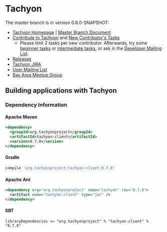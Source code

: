 Tachyon
=======

The master branch is in version 0.8.0-SNAPSHOT:

- [Tachyon Homepage](http://www.tachyonproject.org) | [Master Branch Document](http://tachyon-project.org/master/)
- [Contribute to Tachyon](http://tachyon-project.org/master/Contributing-to-Tachyon.html) and
[New Contributor's Tasks](https://tachyon.atlassian.net/issues/?jql=project%20%3D%20TACHYON%20AND%20labels%20%3D%20NewContributor%20AND%20status%20%3D%20Open)
  - Please limit 2 tasks per new contributor. Afterwards, try some [beginner tasks](https://tachyon.atlassian.net/issues/?jql=project%20%3D%20TACHYON%20AND%20labels%20%3D%20Beginner%20AND%20status%20%3D%20Open) or [intermediate tasks](https://tachyon.atlassian.net/issues/?jql=project%20%3D%20TACHYON%20AND%20labels%20%3D%20Intermediate%20AND%20status%20%3D%20Open),
  or ask in the [Developer Mailing List](https://groups.google.com/forum/#!forum/tachyon-dev).
- [Releases](https://github.com/amplab/tachyon/tags)
- [Tachyon JIRA](https://tachyon.atlassian.net/browse/TACHYON)
- [User Mailing List](https://groups.google.com/forum/?fromgroups#!forum/tachyon-users)
- [Bay Area Meetup Group](http://www.meetup.com/Tachyon)

## Building applications with Tachyon

### Dependency Information

#### Apache Maven
```xml
<dependency>
  <groupId>org.tachyonproject</groupId>
  <artifactId>tachyon-client</artifactId>
  <version>0.7.0</version>
</dependency>
```

#### Gradle

```groovy
compile 'org.tachyonproject:tachyon-client:0.7.0'
```

#### Apache Ant
```xml
<dependency org="org.tachyonproject" name="tachyon" rev="0.7.0">
  <artifact name="tachyon-client" type="jar" />
</dependency>
```

#### SBT
```
libraryDependencies += "org.tachyonproject" % "tachyon-client" % "0.7.0"
```
